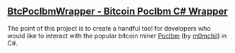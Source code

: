 [BtcPoclbmWrapper - Bitcoin Poclbm C# Wrapper](https://github.com/Nucs/BtcPoclbmWrapper)
----------------------

The point of this project is to create a handful tool for developers who would like to interact with the popular bitcoin miner [Poclbm](https://github.com/m0mchil/poclbm) (by [m0mchil](https://github.com/m0mchil)) in C#.
